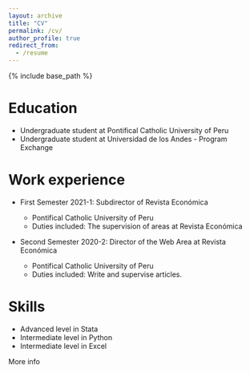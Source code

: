 ```yaml
---
layout: archive
title: "CV"
permalink: /cv/
author_profile: true
redirect_from:
  - /resume
---
```


{% include base_path %}

Education
======
* Undergraduate student at Pontifical Catholic University of Peru
* Undergraduate student at Universidad de los Andes - Program Exchange

Work experience
======
* First Semester 2021-1: Subdirector of Revista Económica
  * Pontifical Catholic University of Peru
  * Duties included: The supervision of areas at Revista Económica

* Second Semester 2020-2: Director of the Web Area at Revista Económica
  * Pontifical Catholic University of Peru
  * Duties included: Write and supervise articles.
  
Skills
======
* Advanced level in Stata
* Intermediate level in Python
* Intermediate level in Excel 

More info 